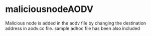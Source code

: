# maliciousnodeAODV
Malicious node is added in the aodv file by changing the destination address in aodv.cc file.
sample adhoc file has been also included 
